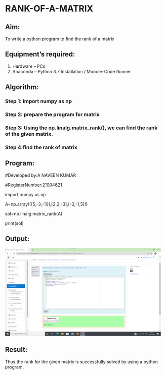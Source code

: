 # RANK-OF-A-MATRIX
## Aim:
To write a python program to find the rank of a matrix
## Equipment’s required:
1. 	Hardware – PCs
2. 	Anaconda – Python 3.7 Installation / Moodle-Code Runner
## Algorithm:
### Step 1: import numpy as np
### Step 2: prepare the program for matrix
### Step 3: Using the np.linalg.matrix_rank(), we can find the rank of the given matrix.
### Step 4:find the rank of matrix 
## Program:

#Developed by:A NAVEEN KUMAR

#RegisterNumber:21004621

import numpy as np

A=np.array([[5,-3,-10],[2,2,-3],[-3,-1,5]])

sol=np.linalg.matrix_rank(A)

print(sol)
## Output:
![Github logo](rank.png)
## Result:
Thus the rank for the given matrix is successfully solved by  using a python program.

